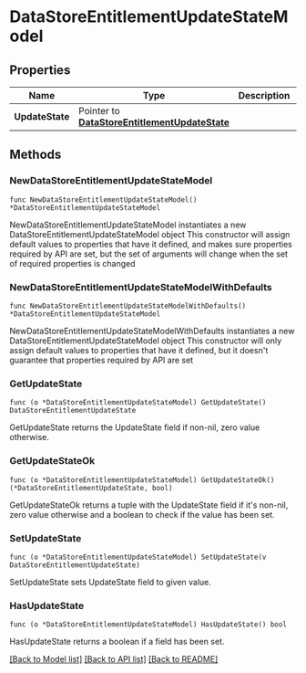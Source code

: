# DataStoreEntitlementUpdateStateModel

## Properties

Name | Type | Description | Notes
------------ | ------------- | ------------- | -------------
**UpdateState** | Pointer to [**DataStoreEntitlementUpdateState**](DataStoreEntitlementUpdateState.md) |  | [optional] 

## Methods

### NewDataStoreEntitlementUpdateStateModel

`func NewDataStoreEntitlementUpdateStateModel() *DataStoreEntitlementUpdateStateModel`

NewDataStoreEntitlementUpdateStateModel instantiates a new DataStoreEntitlementUpdateStateModel object
This constructor will assign default values to properties that have it defined,
and makes sure properties required by API are set, but the set of arguments
will change when the set of required properties is changed

### NewDataStoreEntitlementUpdateStateModelWithDefaults

`func NewDataStoreEntitlementUpdateStateModelWithDefaults() *DataStoreEntitlementUpdateStateModel`

NewDataStoreEntitlementUpdateStateModelWithDefaults instantiates a new DataStoreEntitlementUpdateStateModel object
This constructor will only assign default values to properties that have it defined,
but it doesn't guarantee that properties required by API are set

### GetUpdateState

`func (o *DataStoreEntitlementUpdateStateModel) GetUpdateState() DataStoreEntitlementUpdateState`

GetUpdateState returns the UpdateState field if non-nil, zero value otherwise.

### GetUpdateStateOk

`func (o *DataStoreEntitlementUpdateStateModel) GetUpdateStateOk() (*DataStoreEntitlementUpdateState, bool)`

GetUpdateStateOk returns a tuple with the UpdateState field if it's non-nil, zero value otherwise
and a boolean to check if the value has been set.

### SetUpdateState

`func (o *DataStoreEntitlementUpdateStateModel) SetUpdateState(v DataStoreEntitlementUpdateState)`

SetUpdateState sets UpdateState field to given value.

### HasUpdateState

`func (o *DataStoreEntitlementUpdateStateModel) HasUpdateState() bool`

HasUpdateState returns a boolean if a field has been set.


[[Back to Model list]](../README.md#documentation-for-models) [[Back to API list]](../README.md#documentation-for-api-endpoints) [[Back to README]](../README.md)


